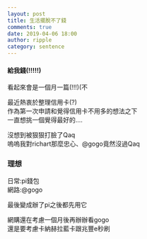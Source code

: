 ```yaml
---
layout: post
title: 生活擺脫不了錢
comments: true
date: 2019-04-06 18:00
author: ripple
category: sentence
---
```


#### 給我錢(!!!!!)

看起來會是一個月一篇(!!!)(不<br>

最近熱衷於整理信用卡(?)<br>
作為第一次申請和覺得信用卡不用多的想法之下<br>
一直想挑一個覺得最好的....<br>

沒想到被狠狠打臉了Qaq
<br>嗚嗚我對richart那麼忠心、@gogo竟然沒過Qaq

### 理想
日常:pi錢包<br>
網路:@gogo<br>

最後變成辦了pi之後都先用它<br>

網購還在考慮一個月後再辦辦看gogo<br>
還是要考慮卡納赫拉藍卡跟兆豐e秒刷<br>
